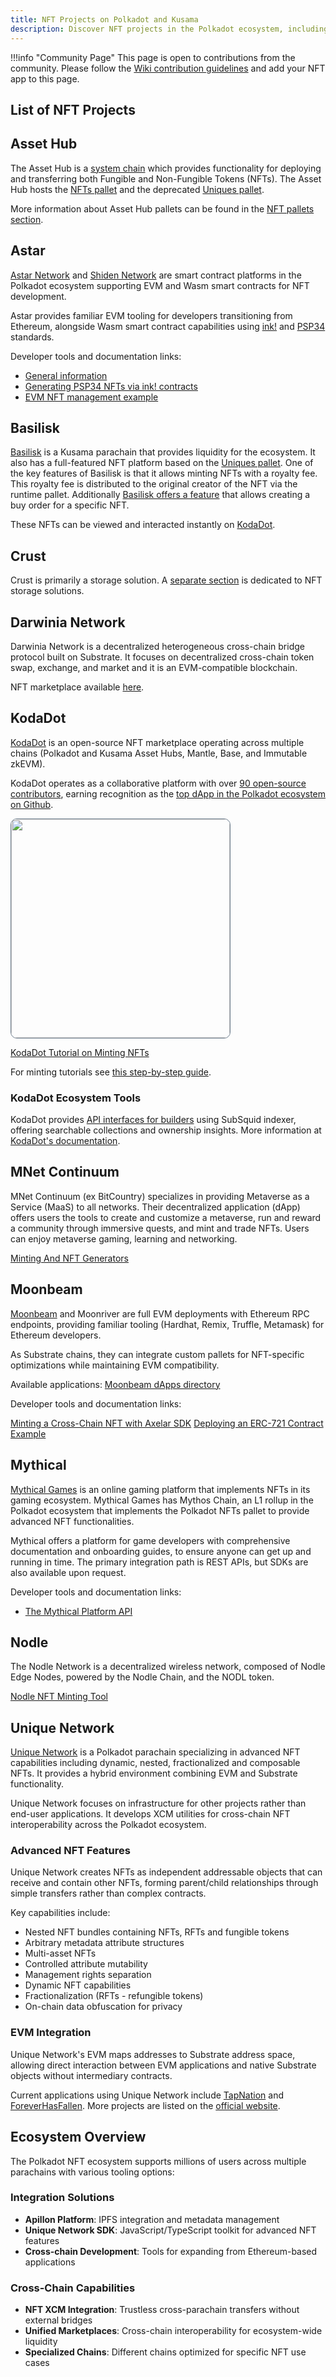 ```yaml
---
title: NFT Projects on Polkadot and Kusama
description: Discover NFT projects in the Polkadot ecosystem, including tools, platforms, and innovative use cases.
---
```


!!!info "Community Page"
    This page is open to contributions from the community. Please follow the [Wiki contribution guidelines](https://github.com/w3f/polkadot-wiki#contributing-to-documentation) and add your NFT app to this page.

## List of NFT Projects

<!-- prettier-ignore -->
<!-- no toc -->

## Asset Hub

The Asset Hub is a [system chain](./learn-system-chains.md) which provides functionality for deploying
and transferring both Fungible and Non-Fungible Tokens (NFTs). The Asset Hub hosts the [NFTs pallet](./learn-nft-pallets.md#nfts-pallet) and the deprecated [Uniques pallet](./learn-nft-pallets.md#uniques-pallet).

More information about Asset Hub pallets can be found in the [NFT pallets section](./learn-nft-pallets.md).

## Astar

[Astar Network](https://astar.network/) and [Shiden Network](https://shiden.astar.network/) are smart contract platforms in the Polkadot ecosystem supporting EVM and Wasm smart contracts for NFT development.

Astar provides familiar EVM tooling for developers transitioning from Ethereum, alongside Wasm smart contract capabilities using [ink!](https://use.ink/) and [PSP34](https://github.com/w3f/PSPs/blob/master/PSPs/psp-34.md) standards.


Developer tools and documentation links:

- [General information](https://astar.network/blog/An-introduction-to-NFTs-on-Astar-38359)
- [Generating PSP34 NFTs via ink! contracts](https://docs.astar.network/docs/tutorials/from-zero-to-ink-hero/nft/)
- [EVM NFT management example](https://docs.astar.network/docs/build/EVM/astarbase/#example-use-case-discount-price-on-an-nft)

## Basilisk

[Basilisk](https://bsx.fi/) is a Kusama parachain that provides liquidity for the ecosystem. It also
has a full-featured NFT platform based on the
[Uniques pallet](https://github.com/paritytech/polkadot-sdk/tree/master/substrate/frame/uniques).
One of the key features of Basilisk is that it allows minting NFTs with a royalty fee. This royalty
fee is distributed to the original creator of the NFT via the runtime pallet. Additionally
[Basilisk offers a feature](https://github.com/galacticcouncil/Basilisk-node/tree/master/pallets/marketplace)
that allows creating a buy order for a specific NFT.

These NFTs can be viewed and interacted instantly on [KodaDot](https://kodadot.xyz/).

## Crust

Crust is primarily a storage solution. A
[separate section](https://wiki.crust.network/docs/en/buildIntegrationNFTDataStorage) is dedicated
to NFT storage solutions.

## Darwinia Network

Darwinia Network is a decentralized heterogeneous cross-chain bridge protocol built on Substrate. It
focuses on decentralized cross-chain token swap, exchange, and market and it is an EVM-compatible
blockchain.

NFT marketplace available [here](https://nft.io/collection/darwinia/assets).

## KodaDot

[KodaDot](https://kodadot.xyz/) is an open-source NFT marketplace operating across multiple chains (Polkadot and Kusama Asset Hubs, Mantle, Base, and Immutable zkEVM).

KodaDot operates as a collaborative platform with over [90 open-source contributors](https://hello.kodadot.xyz/about-us/who-are-we/achievements), earning recognition as the [top dApp in the Polkadot ecosystem on Github](https://github.com/topics/polkadot).

<div class="row">
  <div class="col text--center">
    <a href="https://www.youtube.com/watch?v=SKdx4pTgL04">
      <img src="https://img.youtube.com/vi/SKdx4pTgL04/0.jpg" width="350" style="border-radius: 10px; border: 1px solid slategrey;" />
    </a>
    <p>
      <a href="https://www.youtube.com/watch?v=SKdx4pTgL04">KodaDot Tutorial on Minting NFTs</a>
    </p>
  </div>
</div>

For minting tutorials see [this step-by-step guide](https://hello.kodadot.xyz/tutorial/minting).

### KodaDot Ecosystem Tools

KodaDot provides [API interfaces for builders](https://github.com/kodadot/uniquery) using SubSquid indexer, offering searchable collections and ownership insights. More information at [KodaDot's documentation](https://hello.kodadot.xyz/).

## MNet Continuum

MNet Continuum (ex BitCountry) specializes in providing Metaverse as a Service (MaaS) to all
networks. Their decentralized application (dApp) offers users the tools to create and customize a
metaverse, run and reward a community through immersive quests, and mint and trade NFTs. Users can
enjoy metaverse gaming, learning and networking.

[Minting And NFT Generators](https://metaversenw.gitbook.io/user-manual/nfts/what-is-an-nft)

## Moonbeam

[Moonbeam](https://moonbeam.network/) and Moonriver are full EVM deployments with Ethereum RPC endpoints, providing familiar tooling (Hardhat, Remix, Truffle, Metamask) for Ethereum developers.

As Substrate chains, they can integrate custom pallets for NFT-specific optimizations while maintaining EVM compatibility.

Available applications: [Moonbeam dApps directory](https://apps.moonbeam.network/moonbeam/app-dir)

Developer tools and documentation links:

[Minting a Cross-Chain NFT with Axelar SDK](https://docs.moonbeam.network/tutorials/interoperability/using-axelar-sdk/)
[Deploying an ERC-721 Contract Example](https://docs.moonbeam.network/tutorials/eth-api/thirdweb/)

## Mythical

[Mythical Games](https://mythicalgames.com/) is an online gaming platform that implements NFTs in
its gaming ecosystem. Mythical Games has Mythos Chain, an L1 rollup in the Polkadot ecosystem that
implements the Polkadot NFTs pallet to provide advanced NFT functionalities.

Mythical offers a platform for game developers with comprehensive documentation and onboarding
guides, to ensure anyone can get up and running in time. The primary integration path is REST APIs,
but SDKs are also available upon request.

Developer tools and documentation links:

- [The Mythical Platform API](https://docs.mythicalgames.com/mythical-platform-api)

## Nodle

The Nodle Network is a decentralized wireless network, composed of Nodle Edge Nodes, powered by the
Nodle Chain, and the NODL token.

[Nodle NFT Minting Tool](https://docs.nodle.com/nft-minting-tool)

## Unique Network

[Unique Network](https://unique.network) is a Polkadot parachain specializing in advanced NFT capabilities including dynamic, nested, fractionalized and composable NFTs. It provides a hybrid environment combining EVM and Substrate functionality.

Unique Network focuses on infrastructure for other projects rather than end-user applications. It develops XCM utilities for cross-chain NFT interoperability across the Polkadot ecosystem.

### Advanced NFT Features

Unique Network creates NFTs as independent addressable objects that can receive and contain other NFTs, forming parent/child relationships through simple transfers rather than complex contracts.

Key capabilities include:
- Nested NFT bundles containing NFTs, RFTs and fungible tokens
- Arbitrary metadata attribute structures
- Multi-asset NFTs
- Controlled attribute mutability
- Management rights separation
- Dynamic NFT capabilities
- Fractionalization (RFTs - refungible tokens)
- On-chain data obfuscation for privacy

### EVM Integration

Unique Network's EVM maps addresses to Substrate address space, allowing direct interaction between EVM applications and native Substrate objects without intermediary contracts.

Current applications using Unique Network include [TapNation](https://www.tap-nation.io/) and [ForeverHasFallen](https://foreverhasfallen.com/). More projects are listed on the [official website](https://unique.network).

## Ecosystem Overview

The Polkadot NFT ecosystem supports millions of users across multiple parachains with various tooling options:

### Integration Solutions

- **Apillon Platform**: IPFS integration and metadata management
- **Unique Network SDK**: JavaScript/TypeScript toolkit for advanced NFT features  
- **Cross-chain Development**: Tools for expanding from Ethereum-based applications

### Cross-Chain Capabilities

- **NFT XCM Integration**: Trustless cross-parachain transfers without external bridges
- **Unified Marketplaces**: Cross-chain interoperability for ecosystem-wide liquidity
- **Specialized Chains**: Different chains optimized for specific NFT use cases